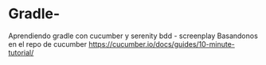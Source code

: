 # Gradle-
Aprendiendo gradle con cucumber y serenity bdd - screenplay
Basandonos en el repo de cucumber https://cucumber.io/docs/guides/10-minute-tutorial/
